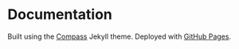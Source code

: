 # Documentation

Built using the [Compass](https://github.com/excentris/compass/) Jekyll theme. 
Deployed with [GitHub Pages](https://pages.github.com/).
